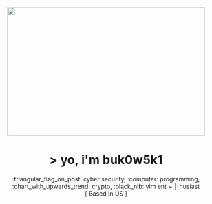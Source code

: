 <div align=center>
    <img width="460" height="300" src="https://i.pinimg.com/originals/bc/6c/17/bc6c171eee288a2f1e124c749303b24e.gif">
</div>

<h1 align=center>> yo, i'm buk0w5k1</h1>
<p align="center">:triangular_flag_on_post: cyber security, :computer: programming, :chart_with_upwards_trend: crypto, :black_nib: vim ent
~                              │      husiast<br/>[ Based in US ]</p>
